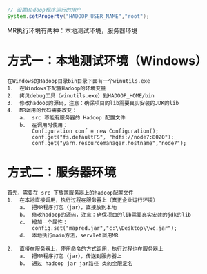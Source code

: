 ```java
// 设置Hadoop程序运行的用户
System.setProperty("HADOOP_USER_NAME","root");
```
MR执行环境有两种：本地测试环境，服务器环境

# 方式一：本地测试环境（Windows）

    在Windows的Hadoop目录bin目录下面有一个winutils.exe
    1.  在Windows下配置Hadoop的环境变量
    2.  拷贝debug工具（winutils.exe）到HADOOP_HOME/bin
    3.  修改hadoop的源码，注意：确保项目的lib需要真实安装的JDK的lib
    4.  MR调用的代码需要改变：
        a.  src 不能有服务器的 Hadoop 配置文件
        b.  在调用时使用：
            Configuration conf = new Configuration();
            conf.get("fs.defaultFS", "hdfs://node7:8020");
            conf.get("yarn.resourcemanager.hostname","node7");


# 方式二：服务器环境

    首先，需要在 src 下放置服务器上的hadoop配置文件
    1.  在本地直接调用，执行过程在服务器上（真正企业运行环境）
        a.  把MR程序打包（jar），直接放到本地
        b.  修改hadoop的源码，注意：确保项目的lib需要真实安装的jdk的lib
        c.  增加一个属性：
            config.set("mapred.jar","c:\\Desktop\\wc.jar");
        d.  本地执行main方法，servlet调用MR
        
    2.  直接在服务器上，使用命令的方式调用，执行过程也在服务器上
        a.  把MR程序打包（jar），传送到服务器上
        b.  通过 hadoop jar jar路径 类的全限定名